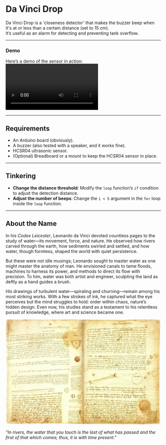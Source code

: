 # Da Vinci Drop

Da Vinci Drop is a 'closeness detector' that makes the buzzer beep when it's at or less than a certain distance (set to 15 cm).  
It’s useful as an alarm for detecting and preventing tank overflow.

---

### Demo  
Here’s a demo of the sensor in action:  
![Arduino water detector](demo.mp4)

---

## Requirements  

- An Arduino board (obviously).  
- A buzzer (also tested with a speaker, and it works fine).  
- HCSR04 ultrasonic sensor.  
- (Optional) Breadboard or a mount to keep the HCSR04 sensor in place.  

---

## Tinkering  

- **Change the distance threshold**: Modify the `loop` function’s `if` condition to adjust the detection distance.  
- **Adjust the number of beeps**: Change the `i < 5` argument in the `for` loop inside the `loop` function.  

---

## About the Name  

In his *Codex Leicester*, Leonardo da Vinci devoted countless pages to the study of water—its movement, force, and nature. He observed how rivers carved through the earth, how sediments swirled and settled, and how water, though formless, shaped the world with quiet persistence.  

But these were not idle musings; Leonardo sought to master water as one might master the anatomy of man. He envisioned canals to tame floods, machines to harness its power, and methods to direct its flow with precision. To him, water was both artist and engineer, sculpting the land as deftly as a hand guides a brush.  

His drawings of turbulent water—spiraling and churning—remain among his most striking works. With a few strokes of ink, he captured what the eye perceives but the mind struggles to hold: order within chaos, nature’s hidden design. Even now, his studies stand as a testament to his relentless pursuit of knowledge, where art and science became one.  

![Leonardo’s Codex Leicester Notebooks](codexLeicester.jpg)  

*"In rivers, the water that you touch is the last of what has passed and the first of that which comes; thus, it is with time present."*  
